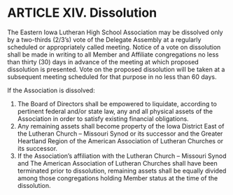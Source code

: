# ARTICLE XIV. Dissolution

The Eastern Iowa Lutheran High School Association may be dissolved only by a two-thirds (2/3’s) vote of the Delegate Assembly at a regularly scheduled or appropriately called meeting. Notice of a vote on dissolution shall be made in writing to all Member and Affiliate congregations no less than thirty (30) days in advance of the meeting at which proposed dissolution is presented.  Vote on the proposed dissolution will be taken at a subsequent meeting scheduled for that purpose in no less than 60 days.

If the Association is dissolved:

1. The Board of Directors shall be empowered to liquidate, according to pertinent federal and/or state law, any and all physical assets of the Association in order to satisfy existing financial obligations. 
1. Any remaining assets shall become property of the Iowa District East of the Lutheran Church – Missouri Synod or its successor and the Greater Heartland Region of the American Association of Lutheran Churches or its successor. 
1. If the Association’s affiliation with the Lutheran Church – Missouri Synod and The American Association of Lutheran Churches shall have been terminated prior to dissolution, remaining assets shall be equally divided among those congregations holding Member status at the time of the dissolution. 
